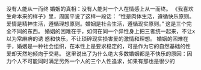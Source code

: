 没有人能从一而终
婚姻的真相：没有人能对一个人在情感上从一而终。
《我喜欢生命本来的样子》里，周国平说了这样一段话：
“性是肉体生活，遵循快乐原则。爱情是精神生活，遵循理想原则。婚姻是社会生活，遵循现实原则。”
这是三个完全不同的东西。
婚姻的困难在于，如何在同一个异性身上把三者统一起来，不让x以为常麻痹的诱 惑和快乐，不让琐碎现实损害爱的激情和理想。
婚姻的困难在于，婚姻是一种社会组织，在本性上是要求稳定的，可是作为它的自然基础的性 爱却天然地倾向于交易。
这里说出了为什么绝大多数婚姻都是不快乐的原因：因力个人不可能同时满足另外一个人的三个人性追求，如果有那也是很少的
